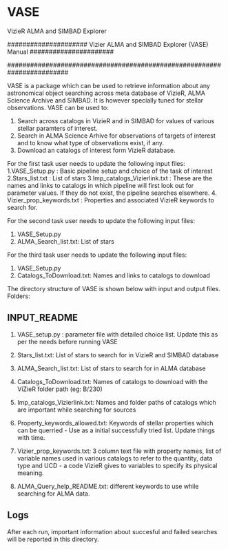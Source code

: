 # VASE
VizieR ALMA and SIMBAD Explorer

##################### Vizier ALMA and SIMBAD Explorer (VASE) Manual ###################### 

########################################################################

VASE is a package which can be used to retrieve information about any astronomical object searching across meta database of VizieR, ALMA Science Archive and SIMBAD. It is however specially tuned for stellar observations. VASE can be used to:
1. Search across catalogs in VizieR and in SIMBAD for values of various stellar paramters of interest.
2. Search in ALMA Science Arhive for observations of targets of interest and to know what type of observations exist, if any.
3. Download an catalogs of interest form VizieR database.

For the first task user needs to update the following input files:
1.VASE_Setup.py : Basic pipeline setup and choice of the task of interest
2.Stars_list.txt : List of stars
3.Imp_catalogs_Vizierlink.txt : These are the names and links to catalogs in which pipeline will first look out for parameter values. If they do not exist, the pipeline searches                                   elsewhere.
4. Vizier_prop_keywords.txt : Properties and associated VizieR keywords to search for.

For the second task user needs to update the following input files:
1. VASE_Setup.py
2. ALMA_Search_list.txt: List of stars

For the third task user needs to update the following input files:
1. VASE_Setup.py
2. Catalogs_ToDownload.txt: Names and links to catalogs to download

The directory structure of VASE is shown below with input and output files.
Folders:

INPUT_README
------------
1. VASE_setup.py : parameter file with detailed choice list. Update this as per the needs before running VASE
2. Stars_list.txt: List of stars to search for in VizieR and SIMBAD database
3. ALMA_Search_list.txt: List of stars to search for in ALMA database

4. Catalogs_ToDownload.txt: Names of catalogs to download with the ViZieR folder path (eg: B/230)
5. Imp_catalogs_Vizierlink.txt: Names and folder paths of catalogs which are important while searching for sources
6. Property_keywords_allowed.txt: Keywords of stellar properties which can be querried - Use as a initial successfully tried list. Update things with time.
7. Vizier_prop_keywords.txt: 3 column text file with property names, list of variable names used in various catalogs to refer to the quantity, data type and UCD - a code VizieR gives to variables to specify its physical meaning.
8. ALMA_Query_help_README.txt: different keywords to use while searching for ALMA data.

Logs
----
After each run, important information about succesful and failed searches will be reported in this directory.
